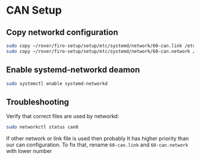 # CAN Setup

## Copy networkd configuration
```sh
sudo copy ~/rover/firo-setup/setup/etc/systemd/network/60-can.link /etc/systemd/network/60-can.link
sudo copy ~/rover/firo-setup/setup/etc/systemd/network/60-can.network /etc/systemd/network/60-can.network
```

## Enable systemd-networkd deamon
```sh
sudo systemctl enable systemd-networkd
```

## Troubleshooting

Verify that correct files are used by networkd:
```sh
sudo networkctl status can0
```

If other network or link file is used then probably It has higher priority than our can configuration. To fix that, rename `60-can.link` and `60-can.network` with lower number 